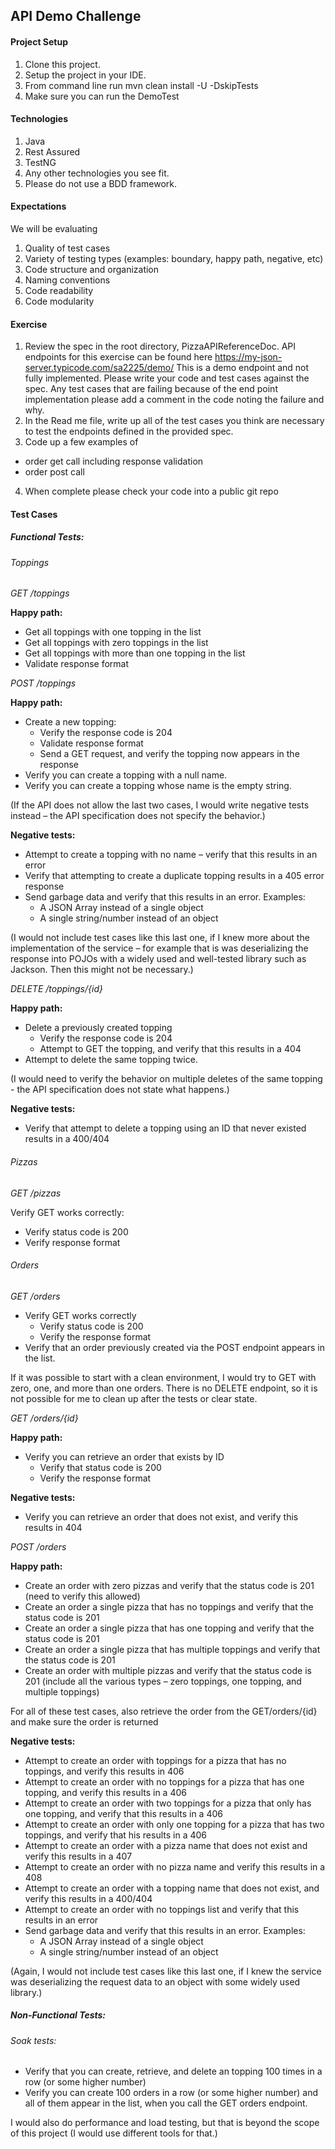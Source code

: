 ## API Demo Challenge

#### Project Setup
1. Clone this project.
2. Setup the project in your IDE.
3. From command line run mvn clean install -U -DskipTests
5. Make sure you can run the DemoTest

#### Technologies
1. Java
2. Rest Assured
3. TestNG
4. Any other technologies you see fit.
5. Please do not use a BDD framework.

#### Expectations
We will be evaluating
1. Quality of test cases
2. Variety  of testing types (examples: boundary, happy path, negative, etc)
3. Code structure and organization
4. Naming conventions
5. Code readability
6. Code modularity


#### Exercise
1. Review the spec in the root directory, PizzaAPIReferenceDoc.  API endpoints for this exercise can be found here
   https://my-json-server.typicode.com/sa2225/demo/ 
   This is a demo endpoint and not fully implemented.  Please write your code and test cases against the spec.  Any test cases that are failing because of the end point implementation please add a comment in the code noting the failure and why.
2. In the Read me file, write up all of the test cases you think are necessary to test the endpoints defined in the provided spec.
3. Code up a few examples of 
  - order get call including response validation
  - order post call
4. When complete please check your code into a public git repo

#### Test Cases

##### Functional Tests:

###### Toppings

*GET /toppings*

**Happy path:**

* Get all toppings with one topping in the list
* Get all toppings with zero toppings in the list
* Get all toppings with more than one topping in the list
* Validate response format

*POST /toppings*

**Happy path:**

* Create a new topping:
    * Verify the response code is 204
    * Validate response format 
    * Send a GET request, and verify the topping now appears in the response
* Verify you can create a topping with a null name.
* Verify you can create a topping whose name is the empty string.

(If the API does not allow the  last two cases, I would write negative tests instead – the API specification
does not specify the behavior.)

**Negative tests:**

* Attempt to create a topping with no name – verify that this results in an error
* Verify that attempting to create a duplicate topping results in a 405 error response
* Send garbage data and verify that this results in an error. Examples:
    * A JSON Array instead of a single object
    * A single string/number instead of an object

(I would not include test cases like this last one, if I knew more about the implementation of the service – for example that is was deserializing the response into POJOs with a widely used and well-tested library such as Jackson.  Then this might not be necessary.)

*DELETE /toppings/{id}*

**Happy path:**

* Delete a previously created topping
    * Verify the response code is 204
    * Attempt to GET the topping, and verify that this results in a 404
* Attempt to delete the same topping twice.

(I would need to verify the behavior on multiple deletes of the same topping -  the API specification does not state
what happens.)

**Negative tests:**

* Verify that attempt to delete a topping using an ID that never existed results in a 400/404

###### Pizzas

*GET /pizzas*

Verify GET works correctly:
* Verify status code is 200
* Verify response format

###### Orders

*GET /orders*

* Verify GET works correctly
    * Verify status code is 200
    * Verify the response format
* Verify that an order previously created via the POST endpoint appears in the list.

If it was possible to start with a clean environment, I would try to GET with zero, one, and more than one orders.  There is no DELETE endpoint, so it is not possible for me to clean up after the tests or clear state.

*GET /orders/{id}*

**Happy path:**

* Verify you can retrieve an order that exists by ID
    * Verify that status code is 200
    * Verify the response format

**Negative tests:**

* Verify you can retrieve an order that does not exist, and verify this results in 404

*POST /orders*

**Happy path:**

* Create an order with zero pizzas and verify that the status code is 201 (need to verify this allowed)
* Create an order a single pizza that has no toppings and verify that the status code is 201
* Create an order a single pizza that has one topping and verify that the status code is 201
* Create an order a single pizza that has multiple toppings and verify that the status code is 201
* Create an order with multiple pizzas and verify that the status code is 201 (include all the various types – zero toppings, one topping, and multiple toppings)

For all of these test cases, also retrieve the order from the GET/orders/{id} and make sure the order is returned

**Negative tests:**

* Attempt to create an order with toppings for a pizza that has no toppings, and verify this results in 406
* Attempt to create an order with no toppings for a pizza that has one topping, and verify this results in a 406
* Attempt to create an order with two toppings for a pizza that only has one topping, and verify that this results in a 406
* Attempt to create an order with only one topping for a pizza that has two toppings, and verify that his results in a 406 
* Attempt to create an order with a pizza name that does not exist and verify this results in a 407
* Attempt to create an order with no pizza name and verify this results in a 408
* Attempt to create an order with a topping name that does not exist, and verify this results in a 400/404
* Attempt to create an order with no toppings list and verify that this results in an error
* Send garbage data and verify that this results in an error. Examples:
    * A JSON Array instead of a single object
    * A single string/number instead of an object

(Again, I would not include test cases like this last one, if I knew the service was deserializing the request data to
an object with some widely used library.)

##### Non-Functional Tests:

###### Soak tests:

* Verify that you can create, retrieve, and delete an topping 100 times in a row (or some higher number)
* Verify you can create 100 orders in a row (or some higher number) and all of them appear in the list, when you call the GET orders endpoint.

I would also do performance and load testing, but that is beyond the scope of this project (I would use different tools for that.)

